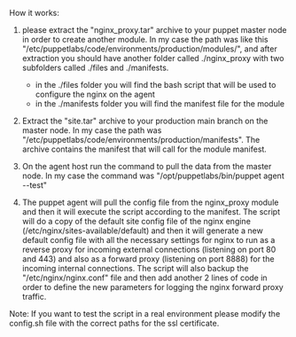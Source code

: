 How it works:
1) please extract the "nginx_proxy.tar" archive to your puppet master node in order to create another module. In my case the path was like this "/etc/puppetlabs/code/environments/production/modules/", and after extraction you should have another folder called ./nginx_proxy with two subfolders called ./files and ./manifests.
    - in the ./files folder you will find the bash script that will be used to configure the nginx on the agent
    - in the ./manifests folder you will find the manifest file for the module
    
 2) Extract the "site.tar" archive to your production main branch on the master node. In my case the path was "/etc/puppetlabs/code/environments/production/manifests". The archive contains the manifest that will call for the module manifest.
 
 3) On the agent host run the command to pull the data from the master node. In my case the command was "/opt/puppetlabs/bin/puppet agent --test"

 4) The puppet agent will pull the config file from the nginx_proxy module and then it will execute the script according to the manifest. The script will do a copy of the default site config file of the nginx engine (/etc/nginx/sites-available/default) and then it will generate a new default config file with all the necessary settings for nginx to run as a reverse proxy for incoming external connections (listening on port 80 and 443) and also as a forward proxy (listening on port 8888) for the incoming internal connections.
 The script will also backup the "/etc/nginx/nginx.conf" file and then add another 2 lines of code in order to define the new parameters for logging the nginx forward proxy traffic.
 
Note: If you want to test the script in a real environment please modify the config.sh file with the correct paths for the ssl certificate. 
